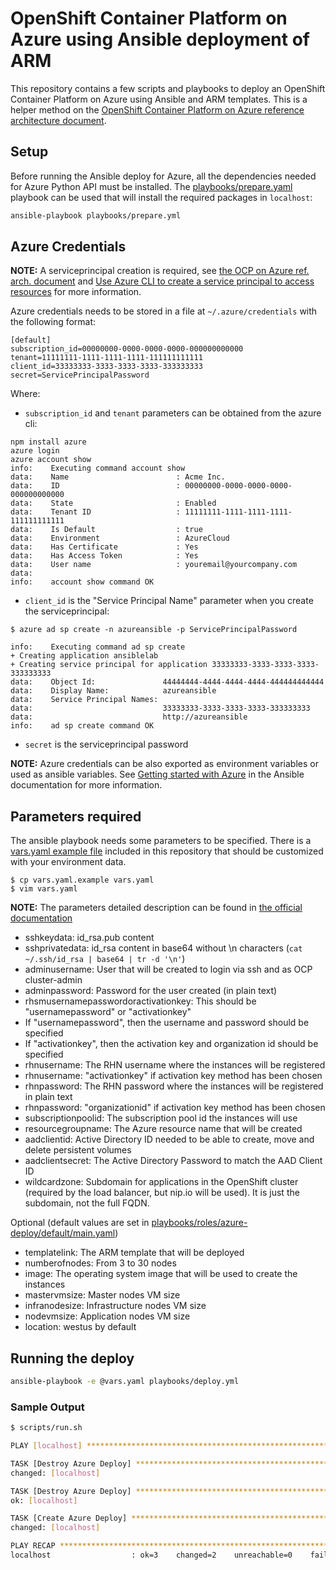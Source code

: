 # OpenShift Container Platform on Azure using Ansible deployment of ARM

This repository contains a few scripts and playbooks to deploy an OpenShift Container Platform on Azure using Ansible and ARM templates. This is a helper method on the [OpenShift Container Platform on Azure reference architecture document](https://access.redhat.com/documentation/en-us/reference_architectures/2017/html-single/deploying_red_hat_openshift_container_platform_3_on_microsoft_azure/).

## Setup
Before running the Ansible deploy for Azure, all the dependencies needed for Azure Python API must be installed. The [playbooks/prepare.yaml](playbooks/prepare.yaml) playbook can be used that will install the required packages in `localhost`:

```bash
ansible-playbook playbooks/prepare.yml
```

## Azure Credentials

**NOTE:** A serviceprincipal creation is required, see [the OCP on Azure ref. arch. document](https://access.redhat.com/documentation/en-us/reference_architectures/2017/html-single/deploying_red_hat_openshift_container_platform_3_on_microsoft_azure/#azure_active_directory_credentials) and [Use Azure CLI to create a service principal to access resources](https://docs.microsoft.com/en-us/azure/azure-resource-manager/resource-group-authenticate-service-principal-cli) for more information.

Azure credentials needs to be stored in a file at `~/.azure/credentials` with the following format:

```
[default]
subscription_id=00000000-0000-0000-0000-000000000000
tenant=11111111-1111-1111-1111-111111111111
client_id=33333333-3333-3333-3333-333333333
secret=ServicePrincipalPassword
```

Where:

* `subscription_id` and `tenant` parameters can be obtained from the azure cli:

```
npm install azure
azure login
azure account show
info:    Executing command account show
data:    Name                        : Acme Inc.
data:    ID                          : 00000000-0000-0000-0000-000000000000
data:    State                       : Enabled
data:    Tenant ID                   : 11111111-1111-1111-1111-111111111111
data:    Is Default                  : true
data:    Environment                 : AzureCloud
data:    Has Certificate             : Yes
data:    Has Access Token            : Yes
data:    User name                   : youremail@yourcompany.com
data:     
info:    account show command OK
```

* `client_id` is the "Service Principal Name" parameter when you create the serviceprincipal:

```
$ azure ad sp create -n azureansible -p ServicePrincipalPassword

info:    Executing command ad sp create
+ Creating application ansiblelab
+ Creating service principal for application 33333333-3333-3333-3333-333333333
data:    Object Id:               44444444-4444-4444-4444-444444444444
data:    Display Name:            azureansible
data:    Service Principal Names:
data:                             33333333-3333-3333-3333-333333333
data:                             http://azureansible
info:    ad sp create command OK
```

* `secret` is the serviceprincipal password

**NOTE:** Azure credentials can be also exported as environment variables or used as ansible variables. See [Getting started with Azure](https://docs.ansible.com/ansible/guide_azure.html) in the Ansible documentation for more information.

## Parameters required
The ansible playbook needs some parameters to be specified. There is a [vars.yaml example file](vars.yaml.example) included in this repository that should be customized with your environment data.

```
$ cp vars.yaml.example vars.yaml
$ vim vars.yaml
```

**NOTE:** The parameters detailed description can be found in [the official documentation](https://access.redhat.com/documentation/en-us/reference_architectures/2017/html-single/deploying_red_hat_openshift_container_platform_3_on_microsoft_azure/#provision_the_emphasis_role_strong_openshift_container_platform_emphasis_environment)

* sshkeydata: id_rsa.pub content
* sshprivatedata: id_rsa content in base64 without \n characters (`cat ~/.ssh/id_rsa | base64 | tr -d '\n'`)
* adminusername: User that will be created to login via ssh and as OCP cluster-admin
* adminpassword: Password for the user created (in plain text)
* rhsmusernamepasswordoractivationkey: This should be "usernamepassword" or "activationkey"
 * If "usernamepassword", then the username and password should be specified
 * If "activationkey", then the activation key and organization id should be specified
* rhnusername: The RHN username where the instances will be registered
 * rhnusername: "activationkey" if activation key method has been chosen
* rhnpassword: The RHN password where the instances will be registered in plain text
 * rhnpassword: "organizationid" if activation key method has been chosen
* subscriptionpoolid: The subscription pool id the instances will use
* resourcegroupname: The Azure resource name that will be created
* aadclientid: Active Directory ID needed to be able to create, move and delete persistent volumes
* aadclientsecret: The Active Directory Password to match the AAD Client ID
* wildcardzone: Subdomain for applications in the OpenShift cluster (required by the load balancer, but nip.io will be used). It is just the subdomain, not the full FQDN.

Optional (default values are set in [playbooks/roles/azure-deploy/default/main.yaml](playbooks/roles/azure-deploy/default/main.yaml))
* templatelink: The ARM template that will be deployed
* numberofnodes: From 3 to 30 nodes
* image: The operating system image that will be used to create the instances
* mastervmsize: Master nodes VM size
* infranodesize: Infrastructure nodes VM size
* nodevmsize: Application nodes VM size
* location: westus by default

## Running the deploy

```bash
ansible-playbook -e @vars.yaml playbooks/deploy.yml
```

### Sample Output

```bash
$ scripts/run.sh  

PLAY [localhost] ****************************************************************************************************************************************

TASK [Destroy Azure Deploy] *****************************************************************************************************************************
changed: [localhost]

TASK [Destroy Azure Deploy] *****************************************************************************************************************************
ok: [localhost]

TASK [Create Azure Deploy] ******************************************************************************************************************************
changed: [localhost]

PLAY RECAP **********************************************************************************************************************************************
localhost                  : ok=3    changed=2    unreachable=0    failed=0    
```
